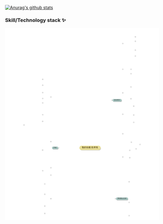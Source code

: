 [![Anurag's github stats](https://github-readme-stats.vercel.app/api?username=spianmo&theme=dark)](https://github.com/anuraghazra/github-readme-stats)
### Skill/Technology stack ✨
![](https://raw.githubusercontent.com/spianmo/spianmo/master/stack.svg)
